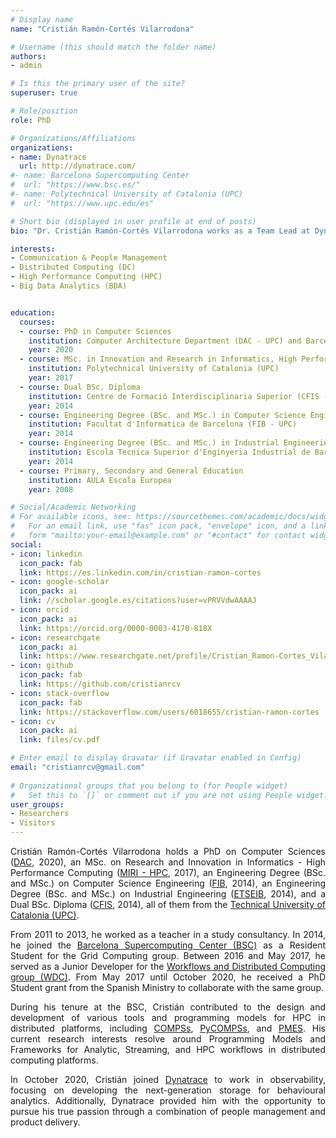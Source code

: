 ```yaml
---
# Display name
name: "Cristián Ramón-Cortés Vilarrodona"

# Username (this should match the folder name)
authors:
- admin

# Is this the primary user of the site?
superuser: true

# Role/position
role: PhD

# Organizations/Affiliations
organizations:
- name: Dynatrace
  url: http://dynatrace.com/
#- name: Barcelona Supercomputing Center
#  url: "https://www.bsc.es/"
#- name: Polytechnical University of Catalonia (UPC)
#  url: "https://www.upc.edu/es"

# Short bio (displayed in user profile at end of posts)
bio: "Dr. Cristián Ramón-Cortés Vilarrodona works as a Team Lead at Dynatrace."

interests:
- Communication & People Management
- Distributed Computing (DC)
- High Performance Computing (HPC)
- Big Data Analytics (BDA)


education:
  courses:
  - course: PhD in Computer Sciences
    institution: Computer Architecture Department (DAC - UPC) and Barcelona Supercomputing Center (BSC)
    year: 2020
  - course: MSc. in Innovation and Research in Informatics, High Performance Computing (MIRI - HPC)
    institution: Polytechnical University of Catalonia (UPC)
    year: 2017
  - course: Dual BSc. Diploma
    institution: Centre de Formació Interdisciplinaria Superior (CFIS - UPC)
    year: 2014
  - course: Engineering Degree (BSc. and MSc.) in Computer Science Engineering
    institution: Facultat d'Informatica de Barcelona (FIB - UPC)
    year: 2014
  - course: Engineering Degree (BSc. and MSc.) in Industrial Engineering
    institution: Escola Tecnica Superior d'Enginyeria Industrial de Barcelona (ETSEIB - UPC)
    year: 2014
  - course: Primary, Secondary and General Education
    institution: AULA Escola Europea
    year: 2008

# Social/Academic Networking
# For available icons, see: https://sourcethemes.com/academic/docs/widgets/#icons
#   For an email link, use "fas" icon pack, "envelope" icon, and a link in the
#   form "mailto:your-email@example.com" or "#contact" for contact widget.
social:
- icon: linkedin
  icon_pack: fab
  link: https://es.linkedin.com/in/cristian-ramon-cortes
- icon: google-scholar
  icon_pack: ai
  link: //scholar.google.es/citations?user=vPRVVdwAAAAJ
- icon: orcid
  icon_pack: ai
  link: https://orcid.org/0000-0003-4170-818X
- icon: researchgate
  icon_pack: ai
  link: https://www.researchgate.net/profile/Cristian_Ramon-Cortes_Vilarrodona
- icon: github
  icon_pack: fab
  link: https://github.com/cristianrcv
- icon: stack-overflow
  icon_pack: fab
  link: https://stackoverflow.com/users/6018655/cristian-ramon-cortes
- icon: cv
  icon_pack: ai
  link: files/cv.pdf

# Enter email to display Gravatar (if Gravatar enabled in Config)
email: "cristianrcv@gmail.com"
  
# Organizational groups that you belong to (for People widget)
#   Set this to `[]` or comment out if you are not using People widget.  
user_groups:
- Researchers
- Visitors
---
```



<p align="justify">
Cristián Ramón-Cortés Vilarrodona holds a PhD on Computer Sciences (<a href="http://www.ac.upc.edu/es" target="_blank">DAC</a>, 2020), an MSc. on Research and Innovation in Informatics - High Performance Computing (<a href="https://masters.fib.upc.edu/masters/miri-high-performance-computing" target="_blank">MIRI - HPC</a>, 2017), an Engineering Degree (BSc. and MSc.) on Computer Science Engineering (<a href="https://www.fib.upc.edu/" target="_blank">FIB</a>, 2014), an Engineering Degree (BSc. and MSc.) on Industrial Engineering (<a href="https://etseib.upc.edu/ca" target="_blank">ETSEIB</a>, 2014), and a Dual BSc. Diploma (<a href="https://cfis.upc.edu/" target="_blank">CFIS</a>, 2014), all of them from the <a href="https://www.upc.edu/" target="_blank">Technical University of Catalonia (UPC)</a>.
</p>

<p align="justify">
From 2011 to 2013, he worked as a teacher in a study consultancy. In 2014, he joined the <a href="https://www.bsc.es/" target="_blank">Barcelona Supercomputing Center (BSC)</a> as a Resident Student for the Grid Computing group. Between 2016 and May 2017, he served as a Junior Developer for the <a href="https://www.bsc.es/discover-bsc/organisation/scientific-structure/workflows-and-distributed-computing" target="_blank">Workflows and Distributed Computing group (WDC)</a>. From May 2017 until October 2020, he received a PhD Student grant from the Spanish Ministry to collaborate with the same group.
</p>

<p align="justify">
During his tenure at the BSC, Cristián contributed to the design and development of various tools and programming models for HPC in distributed platforms, including <a href="http://compss.bsc.es" target="_blank">COMPSs</a>, <a href="http://compss.bsc.es" target="_blank">PyCOMPSs</a>, and <a href="https://www.bsc.es/research-and-development/software-and-apps/software-list/pmes" target="_blank">PMES</a>. His current research interests resolve around Programming Models and Frameworks for Analytic, Streaming, and HPC workflows in distributed computing platforms.
</p>

<p align="justify">
In October 2020, Cristián joined <a href="https://dynatrace.com/" target="_blank">Dynatrace</a> to work in observability, focusing on developing the next-generation storage for behavioural analytics. Additionally, Dynatrace provided him with the opportunity to pursue his true passion through a combination of people management and product delivery.
</p>
